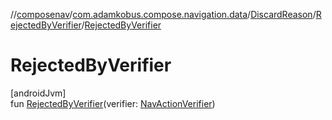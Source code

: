 //[composenav](../../../../index.md)/[com.adamkobus.compose.navigation.data](../../index.md)/[DiscardReason](../index.md)/[RejectedByVerifier](index.md)/[RejectedByVerifier](-rejected-by-verifier.md)

# RejectedByVerifier

[androidJvm]\
fun [RejectedByVerifier](-rejected-by-verifier.md)(verifier: [NavActionVerifier](../../../com.adamkobus.compose.navigation/-nav-action-verifier/index.md))
